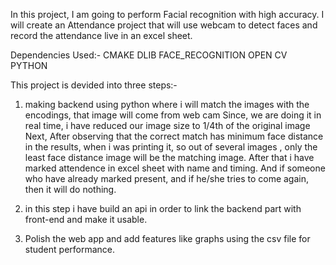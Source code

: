 In this project, I am going to perform Facial recognition with high accuracy. I will create an Attendance project that will use webcam to detect faces and record the attendance live in an excel sheet.

Dependencies Used:- 
CMAKE
DLIB
FACE_RECOGNITION
OPEN CV PYTHON

This project is devided into three steps:-
1. making backend using python where i will match the images with the encodings, that image will come from web cam
Since, we are doing it in real time,  i have reduced our image size to 1/4th of the original image
Next, After observing that the correct match has minimum face distance in the results, when i was printing it, so out of several images , only the least face distance image will be the matching image.
After that i have marked attendence in excel sheet with name and timing.
And if someone who have already marked present, and if he/she tries to come again, then it will do nothing.

2. in this step i have build an api in order to link the backend part with front-end and make it usable.

3. Polish the web app and add features like graphs using the csv file for student performance.